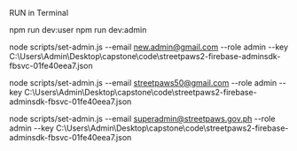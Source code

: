 RUN in Terminal

npm run dev:user
npm run dev:admin

node scripts/set-admin.js --email new.admin@gmail.com --role admin --key C:\Users\Admin\Desktop\capstone\code\streetpaws2-firebase-adminsdk-fbsvc-01fe40eea7.json

node scripts/set-admin.js --email streetpaws50@gmail.com --role admin --key C:\Users\Admin\Desktop\capstone\code\streetpaws2-firebase-adminsdk-fbsvc-01fe40eea7.json

node scripts/set-admin.js --email superadmin@streetpaws.gov.ph --role admin --key C:\Users\Admin\Desktop\capstone\code\streetpaws2-firebase-adminsdk-fbsvc-01fe40eea7.json